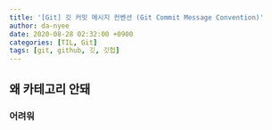 ```yaml
---
title: '[Git] 깃 커밋 메시지 컨벤션 (Git Commit Message Convention)'
author: da-nyee
date: 2020-08-28 02:32:00 +0900
categories: [TIL, Git]
tags: [git, github, 깃, 깃헙]
---
```


## 왜 카테고리 안돼
### 어려워